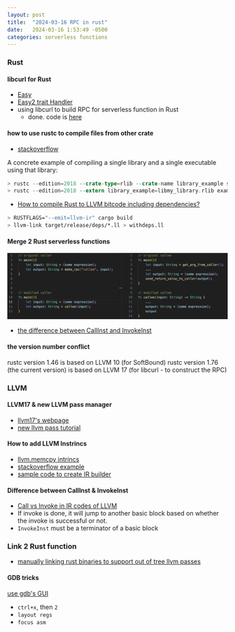 ```yaml
---
layout: post
title:  "2024-03-16 RPC in rust"
date:   2024-03-16 1:53:49 -0500
categories: serverless functions
---
```

### Rust
#### libcurl for Rust
- [Easy](https://docs.rs/curl/latest/curl/easy/struct.Easy.html)
- [Easy2 trait Handler](https://docs.rs/curl/latest/curl/easy/trait.Handler.html)
- using libcurl to build RPC for serverless function in Rust
	+ done. code is [here]()

#### how to use rustc to compile files from other crate
- [stackoverflow](https://stackoverflow.com/questions/61987049/why-building-with-rustc-command-cannot-see-crates)

A concrete example of compiling a single library and a single executable using that library:

```rust
> rustc --edition=2018 --crate-type=rlib --crate-name library_example src/lib.rs -o libmy_library.rlib
> rustc --edition=2018 --extern library_example=libmy_library.rlib examples/main.rs
```

- [How to compile Rust to LLVM bitcode including dependencies?](https://stackoverflow.com/questions/69042049/how-to-compile-rust-to-llvm-bitcode-including-dependencies)

```bash
> RUSTFLAGS="--emit=llvm-ir" cargo build
> llvm-link target/release/deps/*.ll > withdeps.ll
```

#### Merge 2 Rust serverless functions
![d1](/assets/2024-03-16/d1.png)
- [the difference between CallInst and InvokeInst](https://stackoverflow.com/questions/35368366/call-vs-invoke-in-ir-codes-of-llvm)

#### the version number conflict
rustc version 1.46 is based on LLVM 10 (for SoftBound)
rustc version 1.76 (the current version) is based on LLVM 17 (for libcurl - to construct the RPC)

### LLVM
#### LLVM17 & new LLVM pass manager
- [llvm17's webpage](https://github.com/llvm/llvm-project/releases/tag/llvmorg-17.0.5)
- [new llvm pass tutorial](https://llvm.org/docs/WritingAnLLVMNewPMPass.html)

#### How to add LLVM Instrincs
- [llvm.memcpy intrincs](https://llvm.org/docs/LangRef.html#id2102)
- [stackoverflow example](https://stackoverflow.com/questions/11985247/llvm-insert-intrinsic-function-cos)
- [sample code to create IR builder](https://gist.github.com/seven1m/2ca74265cca9ef6f493ef1de87e9252d#file-hello_world_llvm-cpp-L14)

#### Difference between CallInst & InvokeInst
- [Call vs Invoke in IR codes of LLVM](https://stackoverflow.com/questions/35368366/call-vs-invoke-in-ir-codes-of-llvm)
- If invoke is done, it will jump to another basic block based on whether the invoke is successful or not.
- `InvokeInst` must be a terminator of a basic block

### Link 2 Rust function
- [manually linking rust binaries to support out of tree llvm passes](https://medium.com/@squanderingtime/manually-linking-rust-binaries-to-support-out-of-tree-llvm-passes-8776b1d037a4)

#### GDB tricks 
[use gdb's GUI](https://stackoverflow.com/questions/53167123/assembly-gdb-switch-between-gui-tables)
- `ctrl+x`, then `2`
- `layout regs`
- `focus asm`

